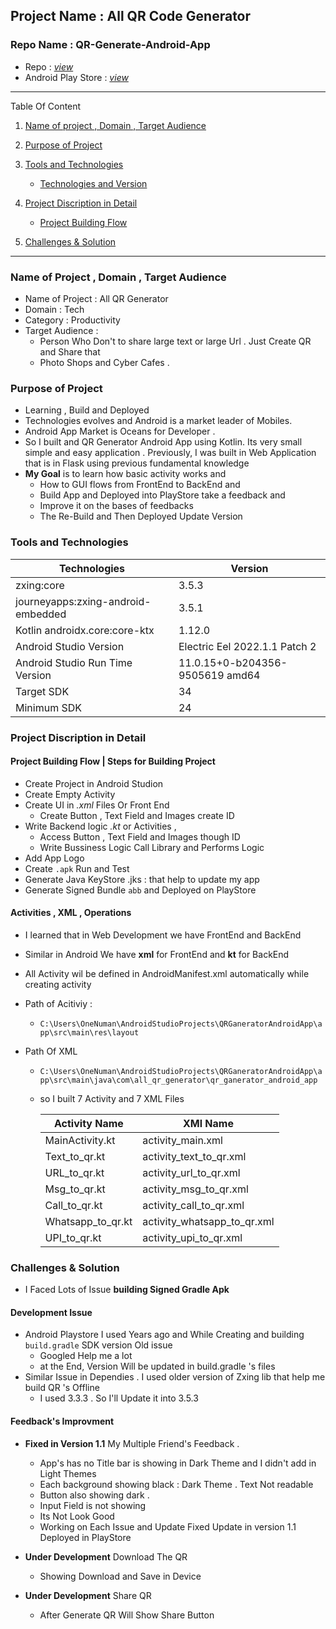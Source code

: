 ## Project Name : All QR Code Generator

### Repo Name : QR-Generate-Android-App

- Repo : [_view_](https://github.com/one-numan/QR-Generate-Android-App)
- Android Play Store : [_view_](https://play.google.com/store/apps/details?id=com.all_qr_generator.qr_ganerator_android_app&pcampaignid=web_share)

---

Table Of Content

1. [Name of project , Domain , Target Audience](#t1)
2. [Purpose of Project](#t2)

3. [Tools and Technologies](#t3)

   - [Technologies and Version](#t3_1)

4. [Project Discription in Detail](#t4)

   - [Project Building Flow](#t4_1)

5. [Challenges & Solution](#t6)

---

### Name of Project , Domain , Target Audience

<a name='t1'></a>

- Name of Project : All QR Generator
- Domain : Tech
- Category : Productivity
- Target Audience :
  - Person Who Don't to share large text or large Url . Just Create QR and Share that
  - Photo Shops and Cyber Cafes .

### Purpose of Project

<a name='t2'></a>

- Learning , Build and Deployed
- Technologies evolves and Android is a market leader of Mobiles.
- Android App Market is Oceans for Developer .
- So I built and QR Generator Android App using Kotlin. Its very small simple and easy application . Previously, I was built in Web Application that is in Flask using previous fundamental knowledge
- **My Goal** is to learn how basic activity works and
  - How to GUI flows from FrontEnd to BackEnd and
  - Build App and Deployed into PlayStore take a feedback and
  - Improve it on the bases of feedbacks
  - The Re-Build and Then Deployed Update Version

### Tools and Technologies

<a name='t3'></a>

| Technologies                       | Version                         |
| ---------------------------------- | ------------------------------- |
| zxing:core                         | 3.5.3                           |
| journeyapps:zxing-android-embedded | 3.5.1                           |
| Kotlin androidx.core:core-ktx      | 1.12.0                          |
| Android Studio Version             | Electric Eel 2022.1.1 Patch 2   |
| Android Studio Run Time Version    | 11.0.15+0-b204356-9505619 amd64 |
| Target SDK                         | 34                              |
| Minimum SDK                        | 24                              |

### Project Discription in Detail

<a name='t4'></a>

#### Project Building Flow | Steps for Building Project

- Create Project in Android Studion
- Create Empty Activity
- Create UI in _.xml_ Files Or Front End
  - Create Button , Text Field and Images create ID
- Write Backend logic _.kt_ or Activities ,
  - Access Button , Text Field and Images though ID
  - Write Bussiness Logic Call Library and Performs Logic
- Add App Logo
- Create `.apk` Run and Test
- Generate Java KeyStore .jks : that help to update my app
- Generate Signed Bundle `abb` and Deployed on PlayStore

#### Activities , XML , Operations

- I learned that in Web Development we have FrontEnd and BackEnd
- Similar in Android We have **xml** for FrontEnd and **kt** for BackEnd
- All Activity wil be defined in AndroidManifest.xml automatically while creating activity
- Path of Acitiviy :

  - `C:\Users\OneNuman\AndroidStudioProjects\QRGaneratorAndroidApp\app\src\main\res\layout`

- Path Of XML

  - `C:\Users\OneNuman\AndroidStudioProjects\QRGaneratorAndroidApp\app\src\main\java\com\all_qr_generator\qr_ganerator_android_app`

  - so I built 7 Activity and 7 XML Files

    | Activity Name     | XMl Name                    |
    | ----------------- | --------------------------- |
    | MainActivity.kt   | activity_main.xml           |
    | Text_to_qr.kt     | activity_text_to_qr.xml     |
    | URL_to_qr.kt      | activity_url_to_qr.xml      |
    | Msg_to_qr.kt      | activity_msg_to_qr.xml      |
    | Call_to_qr.kt     | activity_call_to_qr.xml     |
    | Whatsapp_to_qr.kt | activity_whatsapp_to_qr.xml |
    | UPI_to_qr.kt      | activity_upi_to_qr.xml      |

### Challenges & Solution

<a name='t5'></a>

- I Faced Lots of Issue **building Signed Gradle Apk**

#### Development Issue

- Android Playstore I used Years ago and While Creating and building `build.gradle` SDK version Old issue
  - Googled Help me a lot
  - at the End, Version Will be updated in build.gradle 's files
- Similar Issue in Dependies . I used older version of Zxing lib that help me build QR 's Offline
  - I used 3.3.3 . So I'll Update it into 3.5.3

#### Feedback's Improvment

- **Fixed in Version 1.1** My Multiple Friend's Feedback .

  - App's has no Title bar is showing in Dark Theme and I didn't add in Light Themes
  - Each background showing black : Dark Theme . Text Not readable
  - Button also showing dark .
  - Input Field is not showing
  - Its Not Look Good
  - Working on Each Issue and Update Fixed Update in version 1.1 Deployed in PlayStore

- **Under Development** Download The QR
  - Showing Download and Save in Device
- **Under Development** Share QR
  - After Generate QR Will Show Share Button
